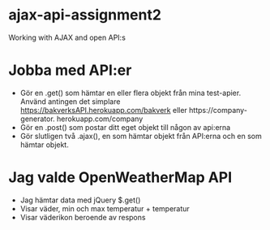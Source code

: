 # ajax-api-assignment2
Working with AJAX and open API:s

# Jobba med API:er
- Gör en .get() som hämtar en eller flera objekt från mina test-apier. Använd antingen det simplare https://bakverksAPI.herokuapp.com/bakverk eller https://company-generator. herokuapp.com/company
- Gör en .post() som postar ditt eget objekt till någon av api:erna
- Gör slutligen två .ajax(), en som hämtar objekt från API:erna och en som hämtar objekt.

# Jag valde OpenWeatherMap API
- Jag hämtar data med jQuery $.get()
- Visar väder, min och max temperatur + temperatur
- Visar väderikon beroende av respons
